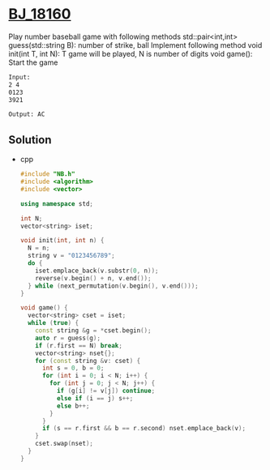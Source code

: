 # [BJ_18160](https://acmicpc.net/problem/18160)

Play number baseball game with following methods
  std::pair<int,int> guess(std::string B): number of strike, ball
Implement following method
  void init(int T, int N): T game will be played, N is number of digits
  void game(): Start the game

```txt
Input:
2 4
0123
3921

Output: AC
```

## Solution

* cpp

  ```cpp
  #include "NB.h"
  #include <algorithm>
  #include <vector>

  using namespace std;

  int N;
  vector<string> iset;

  void init(int, int n) {
    N = n;
    string v = "0123456789";
    do {
      iset.emplace_back(v.substr(0, n));
      reverse(v.begin() + n, v.end());
    } while (next_permutation(v.begin(), v.end()));
  }

  void game() {
    vector<string> cset = iset;
    while (true) {
      const string &g = *cset.begin();
      auto r = guess(g);
      if (r.first == N) break;
      vector<string> nset{};
      for (const string &v: cset) {
        int s = 0, b = 0;
        for (int i = 0; i < N; i++) {
          for (int j = 0; j < N; j++) {
            if (g[i] != v[j]) continue;
            else if (i == j) s++;
            else b++;
          }
        }
        if (s == r.first && b == r.second) nset.emplace_back(v);
      }
      cset.swap(nset);
    }
  }
  ```
